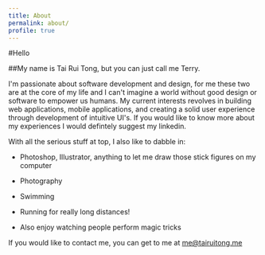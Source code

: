 ```yaml
---
title: About
permalink: about/
profile: true
---
```


#Hello
>
##My name is Tai Rui Tong, but you can just call me Terry.

I'm passionate about software development and design, for me these two are at the core of my life and I can't imagine a world without good design or software to empower us humans. My current interests revolves in building web applications, mobile applications, and creating a solid user experience through development of intuitive UI's. If you would like to know more about my experiences I would defintely suggest my linkedin. 

With all the serious stuff at top, I also like to dabble in:

- Photoshop, Illustrator, anything to let me draw those stick figures on my computer

- Photography

- Swimming

- Running for really long distances!

- Also enjoy watching people perform magic tricks

If you would like to contact me, you can get to me at me@tairuitong.me